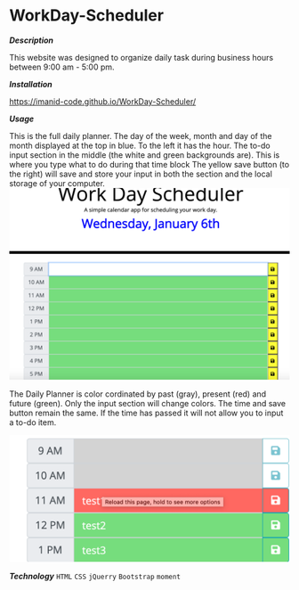 # WorkDay-Scheduler

***Description***

This website was designed to organize daily task during business hours between 9:00 am - 5:00 pm.


***Installation***

https://imanid-code.github.io/WorkDay-Scheduler/

***Usage***

This is the full daily planner. The day of the week, month and day of the month displayed at the top in blue. To the left  it has the hour. The to-do input section in the middle (the white and green backgrounds are). This is where you type what to do during that time block 
The yellow save button (to the right) will save and store your input in both the section and the local storage of your computer. 
![full](assets/full.png)


The Daily Planner is color cordinated by past (gray), present (red) and future (green). Only the input section will change colors. The time and save button remain the same. If the time has passed it will not allow you to input a to-do item.

![ppf](assets/ppf.png)



***Technology***
```HTML```   ```CSS``` ```jQuerry``` ```Bootstrap``` ```moment```